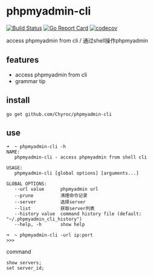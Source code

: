 # phpmyadmin-cli

[![Build Status](https://travis-ci.org/Chyroc/phpmyadmin-cli.svg?branch=master)](https://travis-ci.org/Chyroc/phpmyadmin-cli)
[![Go Report Card](https://goreportcard.com/badge/github.com/Chyroc/phpmyadmin-cli)](https://goreportcard.com/report/github.com/Chyroc/phpmyadmin-cli)
[![codecov](https://codecov.io/gh/Chyroc/phpmyadmin-cli/branch/master/graph/badge.svg)](https://codecov.io/gh/Chyroc/phpmyadmin-cli)

access phpmyadmin from cli / 通过shell操作phpmyadmin

## features
* access phpmyadmin from cli
* grammar tip

## install
```
go get github.com/Chyroc/phpmyadmin-cli
```

## use

```
➜  ~ phpmyadmin-cli -h
NAME:
   phpmyadmin-cli - access phpmyadmin from shell cli

USAGE:
   phpmyadmin-cli [global options] [arguments...]

GLOBAL OPTIONS:
   --url value      phpmyadmin url
   --prune          清理命令记录
   --server         选择server
   --list           获取server列表
   --history value  command history file (default: "~/.phpmyadmin_cli_history")
   --help, -h       show help
```

```
➜  ~ phpmyadmin-cli -url ip:port
>>>
```

command
```
show servers;
set server_id;
```
